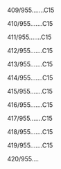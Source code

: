 409/955.......C15 


410/955.......C15 


411/955.......C15 


412/955.......C15 


413/955.......C15 


414/955.......C15 


415/955.......C15 


416/955.......C15 


417/955.......C15 


418/955.......C15 


419/955.......C15 


420/955.... 

